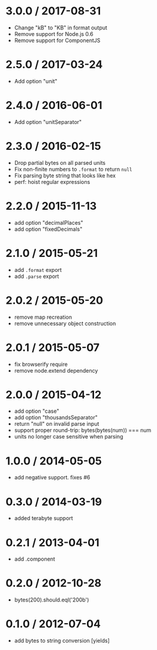 3.0.0 / 2017-08-31
==================

* Change "kB" to "KB" in format output
* Remove support for Node.js 0.6
* Remove support for ComponentJS

2.5.0 / 2017-03-24
==================

* Add option "unit"

2.4.0 / 2016-06-01
==================

* Add option "unitSeparator"

2.3.0 / 2016-02-15
==================

* Drop partial bytes on all parsed units
* Fix non-finite numbers to `.format` to return `null`
* Fix parsing byte string that looks like hex
* perf: hoist regular expressions

2.2.0 / 2015-11-13
==================

* add option "decimalPlaces"
* add option "fixedDecimals"

2.1.0 / 2015-05-21
==================

* add `.format` export
* add `.parse` export

2.0.2 / 2015-05-20
==================

* remove map recreation
* remove unnecessary object construction

2.0.1 / 2015-05-07
==================

* fix browserify require
* remove node.extend dependency

2.0.0 / 2015-04-12
==================

* add option "case"
* add option "thousandsSeparator"
* return "null" on invalid parse input
* support proper round-trip: bytes(bytes(num)) === num
* units no longer case sensitive when parsing

1.0.0 / 2014-05-05
==================

* add negative support. fixes #6

0.3.0 / 2014-03-19
==================

* added terabyte support

0.2.1 / 2013-04-01
==================

* add .component

0.2.0 / 2012-10-28
==================

* bytes(200).should.eql('200b')

0.1.0 / 2012-07-04
==================

* add bytes to string conversion [yields]
